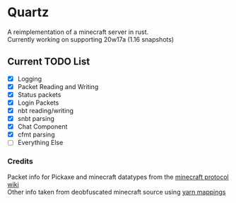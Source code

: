 # Quartz
A reimplementation of a minecraft server in rust.  
Currently working on supporting 20w17a (1.16 snapshots)

## Current TODO List
- [x] Logging
- [x] Packet Reading and Writing
- [x] Status packets
- [x] Login Packets
- [x] nbt reading/writing
- [x] snbt parsing
- [x] Chat Component
- [x] cfmt parsing
- [ ] Everything Else

### Credits
Packet info for Pickaxe and minecraft datatypes from the [minecraft protocol wiki](https://wiki.vg/)  
Other info taken from deobfuscated minecraft source using [yarn mappings](https://github.com/FabricMC/yarn)
